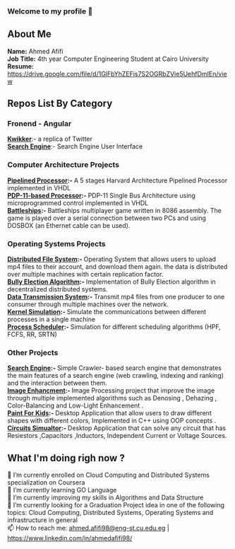 
### Welcome to my profile 👋

## About Me
  <b>Name:</b> Ahmed Afifi </br>
  <b>Job Title:</b> 4th year Computer Engineering Student at Cairo University</br>
  <b>Resume:</b> https://drive.google.com/file/d/1GlFbYhZEFjs7S2OGRbZVie5UehfDmIEn/view </br>
 
## Repos List By Category
  ### Fronend - Angular 
  <a href="https://github.com/AhmedMahmoud98/kwikker-frontend"><b>Kwikker</b></a>:-  a replica of Twitter </br>
  <a href="https://github.com/AhmedMahmoud98/search-engine-ui"><b>Search Engine</b></a>:- Search Engine User Interface </br>
  
  ### Computer Architecture Projects
  <b><a href="https://github.com/AhmedMahmoud98/Pipelined-Processor">Pipelined Processor</a>:- </b>A 5 stages Harvard Architecture Pipelined Processor implemented in VHDL </br>
  <b><a href="https://github.com/AhmedMahmoud98/PDP-11-based-Microprocessor">PDP-11-based Processor</a>:- </b> PDP-11 Single Bus Architecture using microprogrammed control implemented in VHDL </br>
  <b><a href="https://github.com/AhmedMahmoud98/Battleships-Game">Battleships</a>:- </b>Battleships multiplayer game written in 8086 assembly. The game is played over a serial connection between two PCs and using DOSBOX (an Ethernet cable can be used).</br>
  
  ### Operating Systems Projects 
  <b><a href="https://github.com/AhmedMahmoud98/Distributed-File-System">Distributed File System</a>:- </b> Operating System that allows users to upload mp4 files to their account, and download them again. the data is distributed over multiple machines with certain replication factor. </br>
  <b> <a href="https://github.com/ohefny/ZSearch-Meta-Search-Engine-">Bully Election Algorithm</a>:- </b>Implementation of Bully Election algorithm in decentralized distributed systems.</br>
    <b><a href="https://github.com/AhmedMahmoud98/Collector-Consumer-Reciever">Data Transmission System</a>:- </b>Transmit mp4 files from one producer to one consumer through multiple machines over the network. </br>
    <b><a href="https://github.com/AhmedMahmoud98/Kernel-Disk-Simulation">Kernel Simulation</a>:- </b>Simulate the communications between different processes in a single machine </br>
    <b><a href="https://github.com/AhmedMahmoud98/Process-Scheduler">Process Scheduler</a>:- </b>Simulation for different scheduling algorithms (HPF, FCFS, RR, SRTN)</br>
    
  ### Other Projects
   <b><a href="https://github.com/AhmedMahmoud98/search-engine">Search Engine</a>:- </b> Simple Crawler- based search engine that demonstrates the main features of a search engine (web crawling, indexing and ranking) and the interaction between them.  </br>
  <b> <a href="https://github.com/AhmedMahmoud98/Image-Enhancment-">Image Enhancment</a>:- </b>Image Processing project that improve the image through multiple implemented algorithms such as Denosing , Dehazing , Color-Balancing and Low-Light Enhancement .</br>
    <b><a href="https://github.com/AhmedMahmoud98/Paint-For-Kids">Paint For Kids</a>:- </b>Desktop Application that allow users to draw different shapes with different colors, Implemented in C++ using OOP concepts .</br>
    <b><a href="https://github.com/AhmedMahmoud98/Circuits-Simualtor">Circuits Simualtor</a>:- </b>Desktop Application that can solve any circuit that has Resiestors ,Capacitors ,Inductors, Independent Current or Voltage Sources. </br>
  
## What I'm doing righ now ?
🌱 I’m currently enrolled on Cloud Computing and Distributed Systems specialization on Coursera   </br>
👯 I’m currently learning GO Language </br>
🤔 I’m currently improving my skills in Algorithms and Data Structure </br>
🔭 I’m currently looking for a Graduation Project idea in one of the following topics: Cloud Computing, Distributed Systems, Operating Systems and infrastructure in general </br>
📫 How to reach me: ahmed.afifi98@eng-st.cu.edu.eg | https://www.linkedin.com/in/ahmedafifi98/


